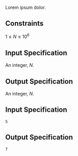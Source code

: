 Lorem ipsum dolor.

## Constraints

$1 \le N \le 10^{6}$

## Input Specification

An integer, $N$.

## Output Specification

An integer, $N$.

## Input Specification

```
5
```

## Output Specification

```
7
```